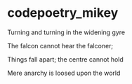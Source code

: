 # codepoetry_mikey
Turning and turning in the widening gyre

The falcon cannot hear the falconer;

Things fall apart; the centre cannot hold

Mere anarchy is loosed upon the world